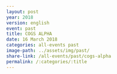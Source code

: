 ```yaml
---
layout: post
year: 2018
version: english
event: past
title: COGS ALPHA
date: 16 March 2018
categories: all-events past
image-path: ../assets/img/past/
share-link: /all-events/past/cogs-alpha
permalink: /:categories/:title
---
```

